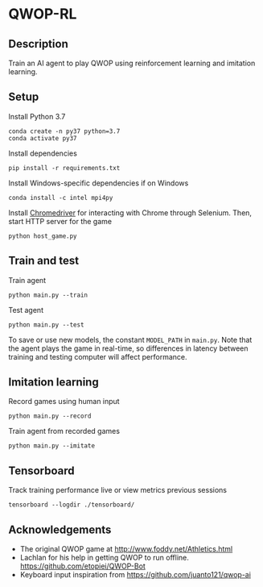 # QWOP-RL

## Description

Train an AI agent to play QWOP using reinforcement learning and imitation learning.

## Setup

Install Python 3.7

```
conda create -n py37 python=3.7
conda activate py37
```

Install dependencies

```
pip install -r requirements.txt
```

Install Windows-specific dependencies if on Windows

```
conda install -c intel mpi4py
```

Install [Chromedriver](https://sites.google.com/a/chromium.org/chromedriver/home) for
interacting with Chrome through Selenium. Then, start HTTP server for the game

```
python host_game.py
```

## Train and test

Train agent

```
python main.py --train
```

Test agent

```
python main.py --test
```

To save or use new models, the constant `MODEL_PATH` in `main.py`. Note that the agent
plays the game in real-time, so differences in latency between training and testing
computer will affect performance.

## Imitation learning

Record games using human input

```
python main.py --record
```

Train agent from recorded games

```
python main.py --imitate
```

## Tensorboard

Track training performance live or view metrics previous sessions

```
tensorboard --logdir ./tensorboard/
```

## Acknowledgements

- The original QWOP game at http://www.foddy.net/Athletics.html
- Lachlan for his help in getting QWOP to run offline.
  https://github.com/etopiei/QWOP-Bot
- Keyboard input inspiration from https://github.com/juanto121/qwop-ai
